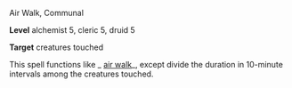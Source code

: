 Air Walk, Communal

**Level** alchemist 5, cleric 5, druid 5

**Target** creatures touched

This spell functions like _ [air walk](spells/airWalk#_air-walk)_, except divide the duration in 10-minute intervals among the creatures touched.

